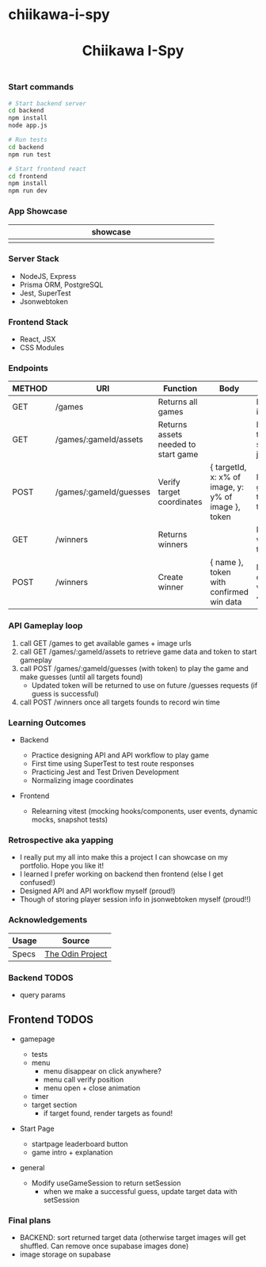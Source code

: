 # chiikawa-i-spy

<h1 align="center">Chiikawa I-Spy</h1>
<h3 align="center"></h3>
<p align="center">
    <img align="center" width="500px" >
</p>

### Start commands

```bash
# Start backend server
cd backend
npm install
node app.js

# Run tests
cd backend
npm run test
```

```bash
# Start frontend react
cd frontend
npm install
npm run dev
```

### App Showcase

| showcase            |
| ------------------- |
| <img width="400px"> |

### Server Stack

-   NodeJS, Express
-   Prisma ORM, PostgreSQL
-   Jest, SuperTest
-   Jsonwebtoken

### Frontend Stack

-   React, JSX
-   CSS Modules

### Endpoints

| METHOD | URI                    | Function                            | Body                                                | Notes                                               |
| ------ | ---------------------- | ----------------------------------- | --------------------------------------------------- | --------------------------------------------------- |
| GET    | /games                 | Returns all games                   |                                                     | Returns games' id, name, urls                       |
| GET    | /games/:gameId/assets  | Returns assets needed to start game |                                                     | Returns game & target data, startTime, jsonwebtoken |
| POST   | /games/:gameId/guesses | Verify target coordinates           | { targetId, x: x% of image, y: y% of image }, token | Returns guessSucess, targetsFound, targetsNotFound  |
| GET    | /winners               | Returns winners                     |                                                     | Returns list of winners' name, time, gameId         |
| POST   | /winners               | Create winner                       | { name }, token with confirmed win data             | Returns winner data if win verified, else 403       |

### API Gameplay loop

1. call GET /games to get available games + image urls
2. call GET /games/:gameId/assets to retrieve game data and token to start gameplay
3. call POST /games/:gameId/guesses (with token) to play the game and make guesses (until all targets found)
    - Updated token will be returned to use on future /guesses requests (if guess is successful)
4. call POST /winners once all targets founds to record win time

### Learning Outcomes

-   Backend

    -   Practice designing API and API workflow to play game
    -   First time using SuperTest to test route responses
    -   Practicing Jest and Test Driven Development
    -   Normalizing image coordinates

-   Frontend
    -   Relearning vitest (mocking hooks/components, user events, dynamic mocks, snapshot tests)

### Retrospective aka yapping

-   I really put my all into make this a project I can showcase on my portfolio. Hope you like it!
-   I learned I prefer working on backend then frontend (else I get confused!)
-   Designed API and API workflow myself (proud!)
-   Though of storing player session info in jsonwebtoken myself (proud!!)

### Acknowledgements

| Usage | Source                                                                                              |
| ----- | --------------------------------------------------------------------------------------------------- |
| Specs | [The Odin Project](https://www.theodinproject.com/lessons/nodejs-where-s-waldo-a-photo-tagging-app) |

### Backend TODOS

-   query params

## Frontend TODOS

-   gamepage

    -   tests
    -   menu
        -   menu disappear on click anywhere?
        -   menu call verify position
        -   menu open + close animation
    -   timer
    -   target section
        -   if target found, render targets as found!

-   Start Page

    -   startpage leaderboard button
    -   game intro + explanation

-   general
    -   Modify useGameSession to return setSession
        -   when we make a successful guess, update target data with setSession

### Final plans

-   BACKEND: sort returned target data (otherwise target images will get shuffled. Can remove once supabase images done)
-   image storage on supabase

